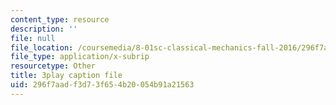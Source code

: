 ```yaml
---
content_type: resource
description: ''
file: null
file_location: /coursemedia/8-01sc-classical-mechanics-fall-2016/296f7aadf3d73f654b20054b91a21563_pb5hUGBjS3A.srt
file_type: application/x-subrip
resourcetype: Other
title: 3play caption file
uid: 296f7aad-f3d7-3f65-4b20-054b91a21563
---
```

